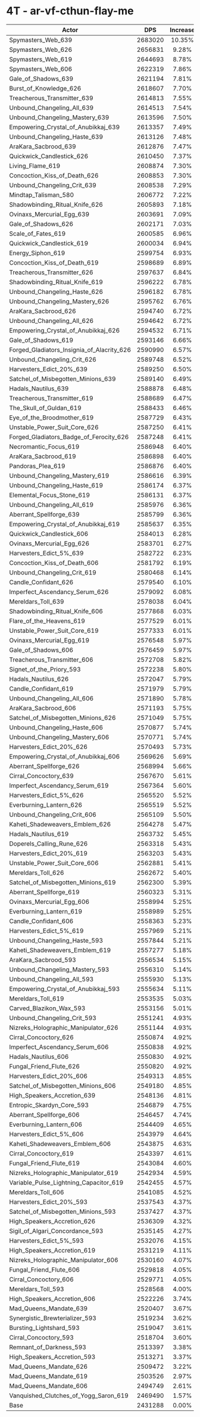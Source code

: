# 4T - ar-vf-cthun-flay-me
| Actor | DPS | Increase |
|---|:---:|:---:|
|Spymasters_Web_639|2683020|10.35%|
|Spymasters_Web_626|2656831|9.28%|
|Spymasters_Web_619|2644693|8.78%|
|Spymasters_Web_606|2622319|7.86%|
|Gale_of_Shadows_639|2621194|7.81%|
|Burst_of_Knowledge_626|2618607|7.70%|
|Treacherous_Transmitter_639|2614813|7.55%|
|Unbound_Changeling_All_639|2614513|7.54%|
|Unbound_Changeling_Mastery_639|2613596|7.50%|
|Empowering_Crystal_of_Anubikkaj_639|2613357|7.49%|
|Unbound_Changeling_Haste_639|2613126|7.48%|
|AraKara_Sacbrood_639|2612876|7.47%|
|Quickwick_Candlestick_626|2610450|7.37%|
|Living_Flame_619|2608874|7.30%|
|Concoction_Kiss_of_Death_626|2608853|7.30%|
|Unbound_Changeling_Crit_639|2608538|7.29%|
|Mindtap_Talisman_580|2606772|7.22%|
|Shadowbinding_Ritual_Knife_626|2605893|7.18%|
|Ovinaxs_Mercurial_Egg_639|2603691|7.09%|
|Gale_of_Shadows_626|2602171|7.03%|
|Scale_of_Fates_619|2600585|6.96%|
|Quickwick_Candlestick_619|2600034|6.94%|
|Energy_Siphon_619|2599754|6.93%|
|Concoction_Kiss_of_Death_619|2598689|6.89%|
|Treacherous_Transmitter_626|2597637|6.84%|
|Shadowbinding_Ritual_Knife_619|2596222|6.78%|
|Unbound_Changeling_Haste_626|2596182|6.78%|
|Unbound_Changeling_Mastery_626|2595762|6.76%|
|AraKara_Sacbrood_626|2594740|6.72%|
|Unbound_Changeling_All_626|2594642|6.72%|
|Empowering_Crystal_of_Anubikkaj_626|2594532|6.71%|
|Gale_of_Shadows_619|2593146|6.66%|
|Forged_Gladiators_Insignia_of_Alacrity_626|2590990|6.57%|
|Unbound_Changeling_Crit_626|2589748|6.52%|
|Harvesters_Edict_20%_639|2589250|6.50%|
|Satchel_of_Misbegotten_Minions_639|2589140|6.49%|
|Hadals_Nautilus_639|2588878|6.48%|
|Treacherous_Transmitter_619|2588689|6.47%|
|The_Skull_of_Guldan_619|2588433|6.46%|
|Eye_of_the_Broodmother_619|2587729|6.43%|
|Unstable_Power_Suit_Core_626|2587250|6.41%|
|Forged_Gladiators_Badge_of_Ferocity_626|2587248|6.41%|
|Necromantic_Focus_619|2586948|6.40%|
|AraKara_Sacbrood_619|2586898|6.40%|
|Pandoras_Plea_619|2586876|6.40%|
|Unbound_Changeling_Mastery_619|2586616|6.39%|
|Unbound_Changeling_Haste_619|2586174|6.37%|
|Elemental_Focus_Stone_619|2586131|6.37%|
|Unbound_Changeling_All_619|2585976|6.36%|
|Aberrant_Spellforge_639|2585799|6.36%|
|Empowering_Crystal_of_Anubikkaj_619|2585637|6.35%|
|Quickwick_Candlestick_606|2584013|6.28%|
|Ovinaxs_Mercurial_Egg_626|2583701|6.27%|
|Harvesters_Edict_5%_639|2582722|6.23%|
|Concoction_Kiss_of_Death_606|2581792|6.19%|
|Unbound_Changeling_Crit_619|2580468|6.14%|
|Candle_Confidant_626|2579540|6.10%|
|Imperfect_Ascendancy_Serum_626|2579092|6.08%|
|Mereldars_Toll_639|2578038|6.04%|
|Shadowbinding_Ritual_Knife_606|2577868|6.03%|
|Flare_of_the_Heavens_619|2577529|6.01%|
|Unstable_Power_Suit_Core_619|2577333|6.01%|
|Ovinaxs_Mercurial_Egg_619|2576548|5.97%|
|Gale_of_Shadows_606|2576459|5.97%|
|Treacherous_Transmitter_606|2572708|5.82%|
|Signet_of_the_Priory_593|2572238|5.80%|
|Hadals_Nautilus_626|2572047|5.79%|
|Candle_Confidant_619|2571979|5.79%|
|Unbound_Changeling_All_606|2571890|5.78%|
|AraKara_Sacbrood_606|2571193|5.75%|
|Satchel_of_Misbegotten_Minions_626|2571049|5.75%|
|Unbound_Changeling_Haste_606|2570877|5.74%|
|Unbound_Changeling_Mastery_606|2570771|5.74%|
|Harvesters_Edict_20%_626|2570493|5.73%|
|Empowering_Crystal_of_Anubikkaj_606|2569626|5.69%|
|Aberrant_Spellforge_626|2568994|5.66%|
|Cirral_Concoctory_639|2567670|5.61%|
|Imperfect_Ascendancy_Serum_619|2567364|5.60%|
|Harvesters_Edict_5%_626|2565520|5.52%|
|Everburning_Lantern_626|2565519|5.52%|
|Unbound_Changeling_Crit_606|2565109|5.50%|
|Kaheti_Shadeweavers_Emblem_626|2564278|5.47%|
|Hadals_Nautilus_619|2563732|5.45%|
|Doperels_Calling_Rune_626|2563318|5.43%|
|Harvesters_Edict_20%_619|2563203|5.43%|
|Unstable_Power_Suit_Core_606|2562881|5.41%|
|Mereldars_Toll_626|2562672|5.40%|
|Satchel_of_Misbegotten_Minions_619|2562300|5.39%|
|Aberrant_Spellforge_619|2560323|5.31%|
|Ovinaxs_Mercurial_Egg_606|2558994|5.25%|
|Everburning_Lantern_619|2558989|5.25%|
|Candle_Confidant_606|2558363|5.23%|
|Harvesters_Edict_5%_619|2557969|5.21%|
|Unbound_Changeling_Haste_593|2557844|5.21%|
|Kaheti_Shadeweavers_Emblem_619|2557277|5.18%|
|AraKara_Sacbrood_593|2556534|5.15%|
|Unbound_Changeling_Mastery_593|2556310|5.14%|
|Unbound_Changeling_All_593|2555930|5.13%|
|Empowering_Crystal_of_Anubikkaj_593|2555634|5.11%|
|Mereldars_Toll_619|2553535|5.03%|
|Carved_Blazikon_Wax_593|2553156|5.01%|
|Unbound_Changeling_Crit_593|2551241|4.93%|
|Nizreks_Holographic_Manipulator_626|2551144|4.93%|
|Cirral_Concoctory_626|2550874|4.92%|
|Imperfect_Ascendancy_Serum_606|2550838|4.92%|
|Hadals_Nautilus_606|2550830|4.92%|
|Fungal_Friend_Flute_626|2550820|4.92%|
|Harvesters_Edict_20%_606|2549313|4.85%|
|Satchel_of_Misbegotten_Minions_606|2549180|4.85%|
|High_Speakers_Accretion_639|2548136|4.81%|
|Entropic_Skardyn_Core_593|2546879|4.75%|
|Aberrant_Spellforge_606|2546457|4.74%|
|Everburning_Lantern_606|2544409|4.65%|
|Harvesters_Edict_5%_606|2543979|4.64%|
|Kaheti_Shadeweavers_Emblem_606|2543875|4.63%|
|Cirral_Concoctory_619|2543397|4.61%|
|Fungal_Friend_Flute_619|2543084|4.60%|
|Nizreks_Holographic_Manipulator_619|2542934|4.59%|
|Variable_Pulse_Lightning_Capacitor_619|2542455|4.57%|
|Mereldars_Toll_606|2541085|4.52%|
|Harvesters_Edict_20%_593|2537543|4.37%|
|Satchel_of_Misbegotten_Minions_593|2537427|4.37%|
|High_Speakers_Accretion_626|2536309|4.32%|
|Sigil_of_Algari_Concordance_593|2535145|4.27%|
|Harvesters_Edict_5%_593|2532076|4.15%|
|High_Speakers_Accretion_619|2531219|4.11%|
|Nizreks_Holographic_Manipulator_606|2530160|4.07%|
|Fungal_Friend_Flute_606|2529818|4.05%|
|Cirral_Concoctory_606|2529771|4.05%|
|Mereldars_Toll_593|2528568|4.00%|
|High_Speakers_Accretion_606|2522226|3.74%|
|Mad_Queens_Mandate_639|2520407|3.67%|
|Synergistic_Brewterializer_593|2519234|3.62%|
|Bursting_Lightshard_593|2519047|3.61%|
|Cirral_Concoctory_593|2518704|3.60%|
|Remnant_of_Darkness_593|2513397|3.38%|
|High_Speakers_Accretion_593|2513271|3.37%|
|Mad_Queens_Mandate_626|2509472|3.22%|
|Mad_Queens_Mandate_619|2503526|2.97%|
|Mad_Queens_Mandate_606|2494749|2.61%|
|Vanquished_Clutches_of_Yogg_Saron_619|2469490|1.57%|
|Base|2431288|0.00%|
